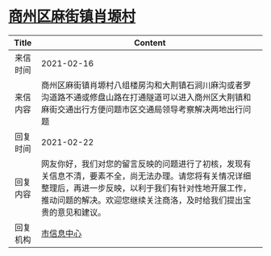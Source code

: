 # <a href="http://www.shangluo.gov.cn/zmhd/ldxxxx.jsp?urltype=leadermail.LeaderMailContentUrl&wbtreeid=1112&leadermailid=6931">商州区麻街镇肖塬村</a>
|Title|Content|
|:---:|---|
|来信时间|2021-02-16|
|来信内容|商州区麻街镇肖塬村八组楼房沟和大荆镇石涧川麻沟或者罗沟道路不通或修盘山路在打通隧道可以进入商州区大荆镇和麻街交通出行方便问题市区交通局领导考察解决两地出行问题|
|回复时间|2021-02-22|
|回复内容|网友你好，我们对您的留言反映的问题进行了初核，发现有关信息不清，要素不全，尚无法办理。请您将有关情况详细整理后，再进一步反映，以利于我们有针对性地开展工作，推动问题的解决。欢迎您继续关注商洛，及时给我们提出宝贵的意见和建议。|
|回复机构|<a href="../../categories/agencies/市信息中心.md">市信息中心</a>|
